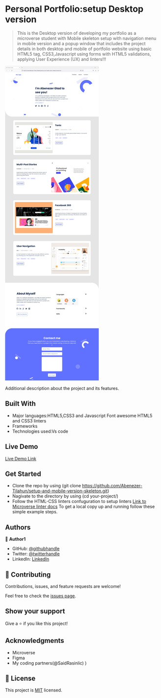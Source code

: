 
# Personal Portfolio:setup Desktop version 

> This is the Desktop version  of developing my portfolio as a microverse student with Mobile skeleton setup with navigation menu in mobile version and a popup window that includes the project details in both desktop and mobile of portfolio website using basic HTML5 tag, CSS3,Javascript  using forms with HTML5 validations, applying User Experience (UX) and linters!!!

![screenshot](images/Desktop-version-screenshoot.jpg)

Additional description about the project and its features.

## Built With

- Major languages:HTML5,CSS3 and Javascript Font awesome HTML5 and CSS3 linters
- Frameworks
- Technologies used:Vs code

## Live Demo

[Live Demo Link](https://abenezer-tilahun.github.io/Microverse-Portfolio-Website/)

## Get Started

- Clone the repo by using (git clone https://github.com/Abenezer-Tilahun/setup-and-mobile-version-skeleton.git)
- Nagivate to the directory by using (cd your-project/)
- Follow the HTML-CSS linters confuguration to setup linters [Link to Microverse linter docs](https://github.com/microverseinc/linters-config/tree/master/html-css)
To get a local copy up and running follow these simple example steps.


## Authors

👤 **Author1**

- GitHub: [@githubhandle](https://github.com/Abenezer-Tilahun)
- Twitter: [@twitterhandle](https://twitter.com/AbenezerTilah11)
- LinkedIn: [LinkedIn](linkedin.com/in/abenezer-tilahun-4b4b43137)

## 🤝 Contributing

Contributions, issues, and feature requests are welcome!

Feel free to check the [issues page](../../issues/).


## Show your support

Give a ⭐️ if you like this project!


## Acknowledgments

- Microverse
- Figma
- My coding partners(@SaidRasinlic)
)


## 📝 License

This project is [MIT](./MIT.md) licensed.
